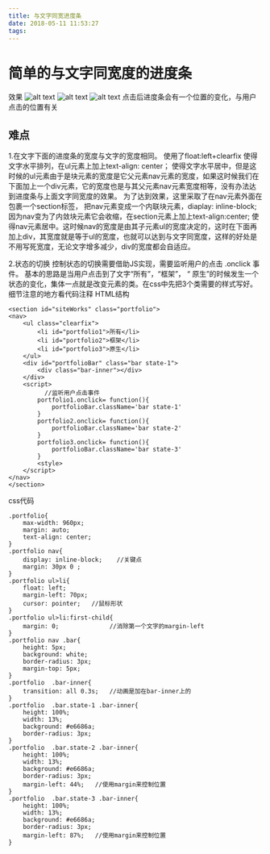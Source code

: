 ```yaml
---
title: 与文字同宽进度条
date: 2018-05-11 11:53:27
tags:
---
```

# 简单的与文字同宽度的进度条
效果
![alt text](https://i.loli.net/2018/05/11/5af537f3bdb14.png)
![alt text](https://i.loli.net/2018/05/11/5af5385b6a78f.png)
![alt text](https://i.loli.net/2018/05/11/5af5387f93883.png)
点击后进度条会有一个位置的变化，与用户点击的位置有关

## 难点
1.在文字下面的进度条的宽度与文字的宽度相同。
使用了float:left+clearfix 使得文字水平排列，在ul元素上加上text-align: center； 使得文字水平居中，但是这时候的ul元素由于是块元素的宽度是它父元素nav元素的宽度，如果这时候我们在下面加上一个div元素，它的宽度也是与其父元素nav元素宽度相等，没有办法达到进度条与上面文字同宽度的效果。
为了达到效果，这里采取了在nav元素外面在包裹一个section标签， 把nav元素变成一个内联块元素，diaplay: inline-block; 因为nav变为了内敛块元素它会收缩，在section元素上加上text-align:center; 使得nav元素居中。这时候nav的宽度是由其子元素ul的宽度决定的，这时在下面再加上div，其宽度就是等于ul的宽度，也就可以达到与文字同宽度，这样的好处是不用写死宽度，无论文字增多减少，div的宽度都会自适应。

2.状态的切换
控制状态的切换需要借助JS实现，需要监听用户的点击 .onclick  事件。
基本的思路是当用户点击到了文字“所有”，“框架”， “ 原生”的时候发生一个状态的变化，集体一点就是改变元素的类。在css中先把3个类需要的样式写好。
细节注意的地方看代码注释
HTML结构
```
<section id="siteWorks" class="portfolio">
<nav>
	<ul class="clearfix">
		<li id="portfolio1">所有</li>
		<li id="portfolio2">框架</li>
		<li id="portfolio3">原生</li>
	</ul>
	<div id="portfolioBar" class="bar state-1">
		<div class="bar-inner"></div>
	</div>
	<script>
	      //监听用户点击事件
		portfolio1.onclick= function(){    
			portfolioBar.className='bar state-1'
		}
		portfolio2.onclick= function(){
			portfolioBar.className='bar state-2'
		}
		portfolio3.onclick= function(){
			portfolioBar.className='bar state-3'
		}
		<style>
	</script>
</nav>
</section>
```
css代码
```
.portfolio{
	max-width: 960px;
	margin: auto;
	text-align: center;
}
.portfolio nav{
	display: inline-block;    //关键点
	margin: 30px 0 ;
}
.portfolio ul>li{
	float: left;
	margin-left: 70px;
	cursor: pointer;   //鼠标形状
}
.portfolio ul>li:first-child{
	margin: 0;              //消除第一个文字的margin-left
}
.portfolio nav .bar{
	height: 5px;
	background: white;
	border-radius: 3px;
	margin-top: 5px;
}
.portfolio  .bar-inner{   
	transition: all 0.3s;   //动画是加在bar-inner上的
}
.portfolio  .bar.state-1 .bar-inner{
	height: 100%;
	width: 13%;
	background: #e6686a;
	border-radius: 3px;
}
.portfolio  .bar.state-2 .bar-inner{
	height: 100%;
	width: 13%;
	background: #e6686a;
	border-radius: 3px;
	margin-left: 44%;   //使用margin来控制位置 
}
.portfolio  .bar.state-3 .bar-inner{
	height: 100%;
	width: 13%;
	background: #e6686a;
	border-radius: 3px;
	margin-left: 87%;   //使用margin来控制位置
}
```
